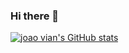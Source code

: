 ### Hi there 👋
[![joao vian's GitHub stats](https://github-readme-stats.vercel.app/api?username=joaovian06&count_private=true&show_icons=true)](https://github.com/anuraghazra/github-readme-stats)
<!--
**joaovian06/joaovian06** is a ✨ _special_ ✨ repository because its `README.md` (this file) appears on your GitHub profile.

Here are some ideas to get you started:

- 🔭 I’m currently working on ...
- 🌱 I’m currently learning ...
- 👯 I’m looking to collaborate on ...
- 🤔 I’m looking for help with ...
- 💬 Ask me about ...
- 📫 How to reach me: ...
- 😄 Pronouns: ...
- ⚡ Fun fact: ...
-->
